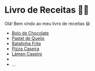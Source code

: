 # Livro de Receitas :man_cook:



Olá! Bem vindo ao meu livro de receitas :smiley:

- [Bolo de Chocolate](https://github.com/JM-2/livro-receitas/blob/master/receitas/bolo_chocolate.md)
- [Pastel de Queijo](https://github.com/JM-2/livro-receitas/blob/master/receitas/bolo_chocolate.md)
- [Batatinha Frita](https://github.com/JM-2/livro-receitas/blob/master/receitas/bolo_chocolate.md)
- [Pizza Caseira]()
- [Lámen Caseiro]()
- [ ]()
- ...
